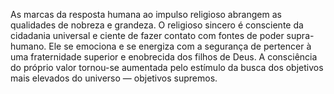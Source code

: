 ﻿As marcas da resposta humana ao impulso religioso abrangem as qualidades de nobreza e grandeza. O religioso sincero é consciente da cidadania universal e ciente de fazer contato com fontes de poder supra-humano. Ele se emociona e se energiza com a segurança de pertencer à uma fraternidade superior e enobrecida dos filhos de Deus. A consciência do próprio valor tornou-se aumentada pelo estímulo da busca dos objetivos mais elevados do universo — objetivos supremos.